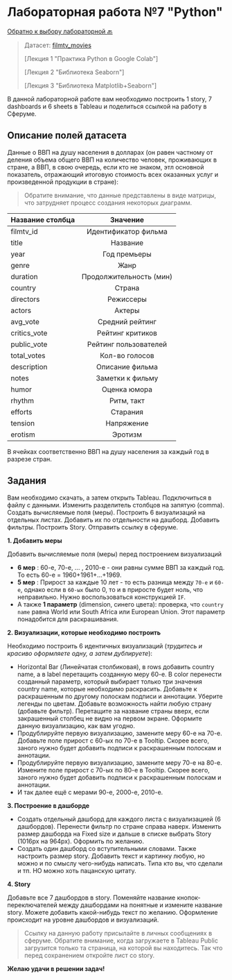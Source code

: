 # Лабораторная работа №7 "Python"

[Обратно к выбору лабораторной :back:](https://github.com/sadokhin/A1_Data_Visualization/blob/962705b6445b2bc117fa2d7bd38c10e4f1718aba/README.md)

> Датасет: [filmtv_movies](https://drive.google.com/file/d/1iB5_UY4TPC2d8TNparIvbfJzrGpdSj-G/view?usp=sharing)
>
> [Лекция 1 "Практика Python в Google Colab"]
>
> [Лекция 2 "Библиотека Seaborn"]
> 
> [Лекция 3 "Библиотека Matplotlib+Seaborn"]

В данной лабораторной работе вам необходимо построить 1 story, 7 dashboards и 6 sheets в Tableau и поделиться ссылкой на работу в Сферуме.

## Описание полей датасета

Данные о ВВП на душу населения в долларах (он равен частному от деления объема общего ВВП на количество человек, проживающих в стране, а ВВП, в свою очередь, если кто не знаком, этл основной показатель, отражающий итоговую стоимость всех оказанных услуг и произведенной продукции в стране):

> Обратите внимание, что данные представлены в виде матрицы, что затрудняет процесс создания некоторых диаграмм.

| Название столбца | Значение |
| -----------------|:--------:|
| filmtv_id | Идентификатор фильма |
| title |	Название |
| year |	Год премьеры |
| genre |	Жанр |
| duration | Продолжительность (мин) |
| country | Страна |
| directors |	Режиссеры |
| actors |	Актеры |
| avg_vote | Средний рейтинг |
| critics_vote | Рейтинг критиков |
| public_vote |	Рейтинг пользователей |
| total_votes |	Кол-во голосов |
| description |	Описание фильма |
| notes | Заметки к фильму |
| humor | Оценка юмора |
| rhythm |	Ритм, такт |
| efforts |	Старания |
| tension |	Напряжение |
| erotism | Эротизм |

В ячейках соответственно ВВП на душу населения за каждый год в разрезе стран.

## Задания

Вам необходимо скачать, а затем открыть Tableau. Подключиться в файлу с данными. Изменить разделитель столбцов на запятую (comma). Создать вычисляемые поля (меры). Построить 6 визуализаций на отдельных листах. Добавить их по отдельности на дашборд. Добавить фильтры. Построить Story. Отправить ссылку в сферуме.

__1. Добавить меры__

Добавить вычисляемые поля (меры) перед построением визуализаций
- __6 мер__ : 60-е, 70-е, ... , 2010-е - они равны сумме ВВП за каждый год. То есть 60-е = 1960+1961+...+1969.
- __5 мер__ : Прирост за каждые 10 лет - то есть разница между `70-е` и `60-е`, однако если в `60-ых` было 0, то и в приросте будет ноль, что неправильно. Нужно воспользоваться конструкцией `IF`. 
- А также __1 параметр__ (dimension, синего цвета): проверка, что `country name` равна World или South Africa или European Union. Этот параметр понадобится для раскрашивания.

__2. Визуализации, которые необходимо построить__

Необходимо построить 6 идентичных визуализаций (_трудитесь и красиво оформляете одну, а затем дублируете_):
- Horizontal Bar (Линейчатая столбиковая), в rows добавить country name, а в label перетащить созданную меру 60-е. В color перенести созданный параметр, который выбирает только три значения country name, которые необходимо раскрасить. Добавьте к раскрашенным по другому полоскам подписи и аннотации. Уберите легенды по цветам. Добавьте возможность найти любую страну (добавьте фильтр). Перетащите за название страны вверх, если закрашенный столбец не видно на первом экране. Оформите данную визуализацию, как вам угодно.
- Продублируйте первую визуализацию, замените меру 60-е на 70-е. Добавьте поле прирост с 60-ых по 70-е в Tooltip. Скорее всего, заного нужно будет добавить подписи к раскрашенным полоскам и аннотации.
- Продублируйте первую визуализацию, замените меру 70-е на 80-е. Измените поле прирост с 70-ых по 80-е в Tooltip. Скорее всего, заного нужно будет добавить подписи к раскрашенным полоскам и аннотации.
- И так далее ещё с мерами 90-е, 2000-е, 2010-е.

__3. Построение в дашборде__

- Создать отдельный дашборд для каждого листа с визуализацией (6 дашбордов). Перенести фильтр по стране справа наверх. Изменить размер дашборда на Fixed size и дальше в списке выбрать Story (1016px на 964px). Оформить по желанию.
- Создать один дашборд со вступительными словами. Также настроить размер story. Добавить текст и картинку любую, но можно и по смыслу чего-нибудь написать. Типа кто вы, что сделали и тп. НО можно хоть пацанскую цитату.

__4. Story__

Добавьте все 7 дашбордов в story. Поменяйте название кнопок-переключателей между дашбордами на понятные и измените название story. Можете добавить какой-нибудь текст по желанию. Оформление происходит на уровне дашбордов и визуализаций.

> Ссылку на данную работу присылайте в личных сообщениях в сферуме. Обратите внимание, когда загружаете в Tableau Public загрузится только та страница, на которой вы находитесь. Так что перед сохранением откройте лист со story.

__Желаю удачи в решении задач!__
